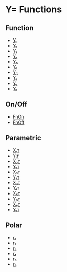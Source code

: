 # Y= Functions


## Function

 * <a href="../tokens/Y₁.md" title="0x5E10">Y₁</a>
 * <a href="../tokens/Y₂.md" title="0x5E11">Y₂</a>
 * <a href="../tokens/Y₃.md" title="0x5E12">Y₃</a>
 * <a href="../tokens/Y₄.md" title="0x5E13">Y₄</a>
 * <a href="../tokens/Y₅.md" title="0x5E14">Y₅</a>
 * <a href="../tokens/Y₆.md" title="0x5E15">Y₆</a>
 * <a href="../tokens/Y₇.md" title="0x5E16">Y₇</a>
 * <a href="../tokens/Y₈.md" title="0x5E17">Y₈</a>
 * <a href="../tokens/Y₉.md" title="0x5E18">Y₉</a>
 * <a href="../tokens/Y₀.md" title="0x5E19">Y₀</a>

## On/Off

 * <a href="../tokens/FnOn.md" title="0x96">FnOn </a>
 * <a href="../tokens/FnOff.md" title="0x97">FnOff </a>

## Parametric

 * <a href="../tokens/X₁ᴛ.md" title="0x5E20">X₁ᴛ</a>
 * <a href="../tokens/Y₁ᴛ.md" title="0x5E21">Y₁ᴛ</a>
 * <a href="../tokens/X₂ᴛ.md" title="0x5E22">X₂ᴛ</a>
 * <a href="../tokens/Y₂ᴛ.md" title="0x5E23">Y₂ᴛ</a>
 * <a href="../tokens/X₃ᴛ.md" title="0x5E24">X₃ᴛ</a>
 * <a href="../tokens/Y₃ᴛ.md" title="0x5E25">Y₃ᴛ</a>
 * <a href="../tokens/X₄ᴛ.md" title="0x5E26">X₄ᴛ</a>
 * <a href="../tokens/Y₄ᴛ.md" title="0x5E27">Y₄ᴛ</a>
 * <a href="../tokens/X₅ᴛ.md" title="0x5E28">X₅ᴛ</a>
 * <a href="../tokens/Y₅ᴛ.md" title="0x5E29">Y₅ᴛ</a>
 * <a href="../tokens/X₆ᴛ.md" title="0x5E2A">X₆ᴛ</a>
 * <a href="../tokens/Y₆ᴛ.md" title="0x5E2B">Y₆ᴛ</a>

## Polar

 * <a href="../tokens/r₁.md" title="0x5E40">r₁</a>
 * <a href="../tokens/r₂.md" title="0x5E41">r₂</a>
 * <a href="../tokens/r₃.md" title="0x5E42">r₃</a>
 * <a href="../tokens/r₄.md" title="0x5E43">r₄</a>
 * <a href="../tokens/r₅.md" title="0x5E44">r₅</a>
 * <a href="../tokens/r₆.md" title="0x5E45">r₆</a>

